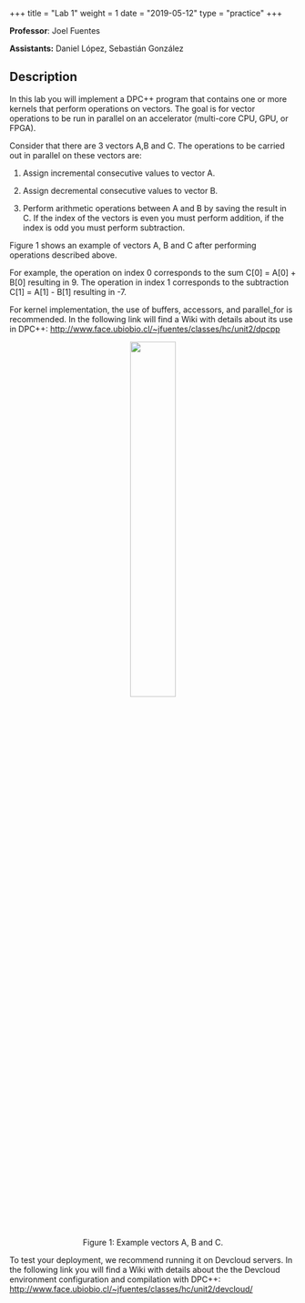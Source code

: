 +++
title = "Lab 1"
weight = 1
date = "2019-05-12"
type = "practice"
+++

  

**Professor**: Joel Fuentes

**Assistants:** Daniel López, Sebastián González

## Description

In this lab you will implement a DPC++ program that contains one or more kernels that perform operations on vectors. The goal is for vector operations to be run in parallel on an accelerator (multi-core CPU, GPU, or FPGA).

Consider that there are 3 vectors A,B and C. The operations to be carried out in parallel on these vectors are:

  

1. Assign incremental consecutive values to vector A.

2. Assign decremental consecutive values to vector B.

3. Perform arithmetic operations between A and B by saving the result in C. If the index of the vectors is even you must perform addition, if the index is odd you must perform subtraction.

  

Figure 1 shows an example of vectors A, B and C after performing operations described above.

For example, the operation on index 0 corresponds to the sum C[0] = A[0] + B[0] resulting in 9. The operation in index 1 corresponds to the subtraction C[1] = A[1] - B[1] resulting in -7.

For kernel implementation, the use of buffers, accessors, and parallel_for is recommended. In the following link will find a Wiki with details about its use in DPC++: http://www.face.ubiobio.cl/~jfuentes/classes/hc/unit2/dpcpp

  

<p align="center">
  <img src="../../images/vectors.png" style="height:40%;width:40%">
</p>

<center>Figure 1: Example vectors A, B and C.</center>
 

  

To test your deployment, we recommend running it on Devcloud servers. In the following link you will find a Wiki with details about the the Devcloud environment configuration  and compilation with DPC++: http://www.face.ubiobio.cl/~jfuentes/classes/hc/unit2/devcloud/
